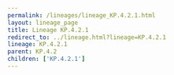 ```yaml
---
permalink: /lineages/lineage_KP.4.2.1.html
layout: lineage_page
title: Lineage KP.4.2.1
redirect_to: ../lineage.html?lineage=KP.4.2.1
lineage: KP.4.2.1
parent: KP.4.2
children: ['KP.4.2.1']
---
```

